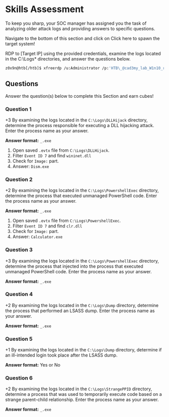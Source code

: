 # Skills Assessment

To keep you sharp, your SOC manager has assigned you the task of analyzing older attack logs and providing answers to specific questions.

Navigate to the bottom of this section and click on Click here to spawn the target system!

RDP to [Target IP] using the provided credentials, examine the logs located in the C:\Logs\* directories, and answer the questions below.

```bash
z0x9n@htb[/htb]$ xfreerdp /u:Administrator /p:'HTB\_@cad3my_lab_W1n10_r00t!@0' /v:[Target IP] /dynamic-resolution
```

## Questions

Answer the question(s) below to complete this Section and earn cubes!

### Question 1

+3 By examining the logs located in the `C:\Logs\DLLHijack` directory, determine the process responsible for executing a DLL hijacking attack. Enter the process name as your answer.

**Answer format:** `_.exe`

1. Open saved `.evtx` file from `C:\Logs\DLLHijack`.
2. Filter `Event ID 7` and find `wininet.dll`
3. Check for `Image:` part.
4. Answer: `Dism.exe`

### Question 2

+2 By examining the logs located in the `C:\Logs\PowershellExec` directory, determine the process that executed unmanaged PowerShell code. Enter the process name as your answer.

**Answer format:** `_.exe`

1. Open saved `.evtx` file from `C:\Logs\PowershellExec`.
2. Filter `Event ID 7` and find `clr.dll`
3. Check for `Image:` part.
4. Answer: `Calculator.exe`

### Question 3

+3 By examining the logs located in the `C:\Logs\PowershellExec` directory, determine the process that injected into the process that executed unmanaged PowerShell code. Enter the process name as your answer.

**Answer format:** `_.exe`

### Question 4

+2 By examining the logs located in the `C:\Logs\Dump` directory, determine the process that performed an LSASS dump. Enter the process name as your answer.

**Answer format:** `_.exe`

### Question 5

+1 By examining the logs located in the `C:\Logs\Dump` directory, determine if an ill-intended login took place after the LSASS dump.

**Answer format:** Yes or No

### Question 6

+2 By examining the logs located in the `C:\Logs\StrangePPID` directory, determine a process that was used to temporarily execute code based on a strange parent-child relationship. Enter the process name as your answer.

**Answer format:** `_.exe`
